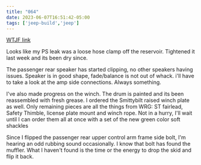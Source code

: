 ```yaml
---
title: "064"
date: 2023-06-07T16:51:42-05:00
tags: ['jeep-build','jeep']
---
```

[WTJF link](https://wranglertjforum.com/threads/prndls-green-one.55717/post-1341113)

Looks like my PS leak was a loose hose clamp off the reservoir. Tightened it last week and its been dry since.

The passenger rear speaker has started clipping, no other speakers having issues. Speaker is in good shape, fade/balance is not out of whack. i'll have to take a look at the amp side connections. Always something.

I've also made progress on the winch. The drum is painted and its been reassembled with fresh grease. I ordered the Smittybilt raised winch plate as well. Only remaining pieces are all the things from WRG: ST fairlead, Safety Thimble, license plate mount and winch rope. Not in a hurry, I'll wait until I can order them all at once with a set of the new green color soft shackles

Since I flipped the passenger rear upper control arm frame side bolt, I'm hearing an odd rubbing sound occasionally. I know that bolt has found the muffler. What I haven't found is the time or the energy to drop the skid and flip it back.
